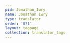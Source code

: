 ```yaml
---
pid: Jonathan_Iwry
name: Jonathan Iwry
type: translator
order: '071'
layout: tagpage
collection: translator_tags
---
```

